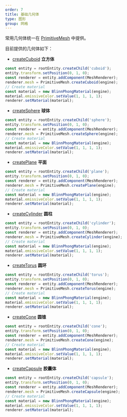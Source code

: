 ```yaml
---
order: 7
title: 基础几何体
type: 图形
group: 网格
---
```


常用几何体统一在 [PrimitiveMesh](${api}core/PrimitiveMesh) 中提供。

<playground src="primitive-mesh.ts"></playground>

目前提供的几何体如下：

- [createCuboid](${api}core/PrimitiveMesh#createCuboid) **立方体**

```typescript
const entity = rootEntity.createChild('cuboid');
entity.transform.setPosition(0, 1, 0);
const renderer = entity.addComponent(MeshRenderer);
renderer.mesh = PrimitiveMesh.createCuboid(engine);
// Create material
const material = new BlinnPhongMaterial(engine);
material.emissiveColor.setValue(1, 1, 1, 1);
renderer.setMaterial(material);
```

- [createSphere](${api}core/PrimitiveMesh#createSphere) **球体**

```typescript
const entity = rootEntity.createChild('sphere');
entity.transform.setPosition(0, 1, 0);
const renderer = entity.addComponent(MeshRenderer);
renderer.mesh = PrimitiveMesh.createSphere(engine);
// Create material
const material = new BlinnPhongMaterial(engine);
material.emissiveColor.setValue(1, 1, 1, 1);
renderer.setMaterial(material);
```

- [createPlane](${api}core/PrimitiveMesh#createPlane) **平面**

```typescript
const entity = rootEntity.createChild('plane');
entity.transform.setPosition(0, 1, 0);
const renderer = entity.addComponent(MeshRenderer);
renderer.mesh = PrimitiveMesh.createPlane(engine);
// Create material
const material = new BlinnPhongMaterial(engine);
material.emissiveColor.setValue(1, 1, 1, 1);
renderer.setMaterial(material);
```

- [createCylinder](${api}core/PrimitiveMesh#createCylinder) **圆柱**

```typescript
const entity = rootEntity.createChild('cylinder');
entity.transform.setPosition(0, 1, 0);
const renderer = entity.addComponent(MeshRenderer);
renderer.mesh = PrimitiveMesh.createCylinder(engine);
// Create material
const material = new BlinnPhongMaterial(engine);
material.emissiveColor.setValue(1, 1, 1, 1);
renderer.setMaterial(material);
```

- [createTorus](${api}core/PrimitiveMesh#createTorus) **圆环**

```typescript
const entity = rootEntity.createChild('torus');
entity.transform.setPosition(0, 1, 0);
const renderer = entity.addComponent(MeshRenderer);
renderer.mesh = PrimitiveMesh.createTorus(engine);
// Create material
const material = new BlinnPhongMaterial(engine);
material.emissiveColor.setValue(1, 1, 1, 1);
renderer.setMaterial(material);
```

- [createCone](${api}core/PrimitiveMesh#createCone) **圆锥**

```typescript
const entity = rootEntity.createChild('cone');
entity.transform.setPosition(0, 1, 0);
const renderer = entity.addComponent(MeshRenderer);
renderer.mesh = PrimitiveMesh.createCone(engine);
// Create material
const material = new BlinnPhongMaterial(engine);
material.emissiveColor.setValue(1, 1, 1, 1);
renderer.setMaterial(material);
```

- [createCapsule](${api}core/PrimitiveMesh#createCapsule) **胶囊体**

```typescript
const entity = rootEntity.createChild('capsule');
entity.transform.setPosition(0, 1, 0);
const renderer = entity.addComponent(MeshRenderer);
renderer.mesh = PrimitiveMesh.createCapsule(engine);
// Create material
const material = new BlinnPhongMaterial(engine);
material.emissiveColor.setValue(1, 1, 1, 1);
renderer.setMaterial(material);
```
